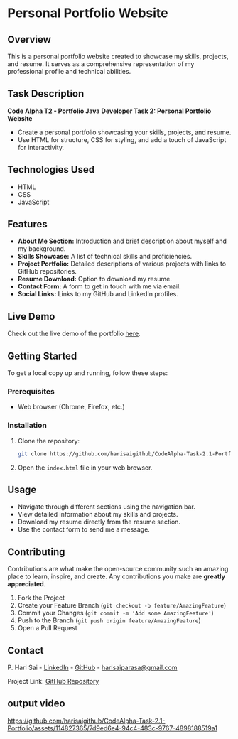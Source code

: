 # Personal Portfolio Website

## Overview
This is a personal portfolio website created to showcase my skills, projects, and resume. It serves as a comprehensive representation of my professional profile and technical abilities.

## Task Description
**Code Alpha T2 - Portfolio Java Developer Task 2: Personal Portfolio Website**
- Create a personal portfolio showcasing your skills, projects, and resume.
- Use HTML for structure, CSS for styling, and add a touch of JavaScript for interactivity.

## Technologies Used
- HTML
- CSS
- JavaScript

## Features
- **About Me Section:** Introduction and brief description about myself and my background.
- **Skills Showcase:** A list of technical skills and proficiencies.
- **Project Portfolio:** Detailed descriptions of various projects with links to GitHub repositories.
- **Resume Download:** Option to download my resume.
- **Contact Form:** A form to get in touch with me via email.
- **Social Links:** Links to my GitHub and LinkedIn profiles.

## Live Demo
Check out the live demo of the portfolio [here](https://javahari-portfolio.netlify.app).

## Getting Started
To get a local copy up and running, follow these steps:

### Prerequisites
- Web browser (Chrome, Firefox, etc.)

### Installation
1. Clone the repository:
   ```sh
   git clone https://github.com/harisaigithub/CodeAlpha-Task-2.1-Portfolio.git
   ```
2. Open the `index.html` file in your web browser.

## Usage
- Navigate through different sections using the navigation bar.
- View detailed information about my skills and projects.
- Download my resume directly from the resume section.
- Use the contact form to send me a message.

## Contributing
Contributions are what make the open-source community such an amazing place to learn, inspire, and create. Any contributions you make are **greatly appreciated**.

1. Fork the Project
2. Create your Feature Branch (`git checkout -b feature/AmazingFeature`)
3. Commit your Changes (`git commit -m 'Add some AmazingFeature'`)
4. Push to the Branch (`git push origin feature/AmazingFeature`)
5. Open a Pull Request

## Contact
P. Hari Sai - [LinkedIn](https://www.linkedin.com/in/parasa-hari-sai) - [GitHub](https://github.com/harisaigithub) - harisaiparasa@gmail.com

Project Link: [GitHub Repository](https://github.com/harisaigithub/CodeAlpha-Task-2.1-Portfolio)


## output video

https://github.com/harisaigithub/CodeAlpha-Task-2.1-Portfolio/assets/114827365/7d9ed6e4-94c4-483c-9767-4898188519a1

